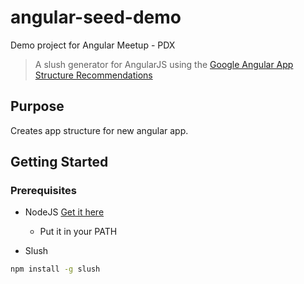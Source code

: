 # angular-seed-demo

Demo project for Angular Meetup - PDX

> A slush generator for AngularJS using the [Google Angular App Structure Recommendations](https://docs.google.com/document/d/1XXMvReO8-Awi1EZXAXS4PzDzdNvV6pGcuaF4Q9821Es/pub)

## Purpose

Creates app structure for new angular app.

## Getting Started

### Prerequisites

* NodeJS [Get it here](http://nodejs.org/)
  * Put it in your PATH

* Slush
```bash
npm install -g slush
```